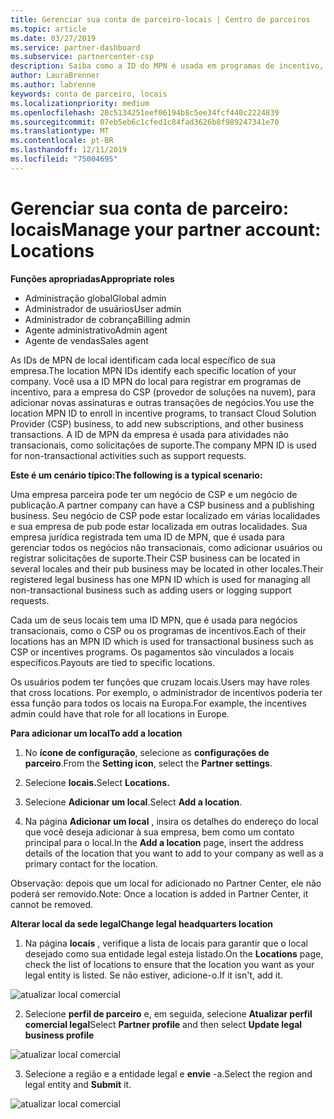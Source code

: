 ```yaml
---
title: Gerenciar sua conta de parceiro-locais | Centro de parceiros
ms.topic: article
ms.date: 03/27/2019
ms.service: partner-dashboard
ms.subservice: partnercenter-csp
description: Saiba como a ID do MPN é usada em programas de incentivo, negócios do CSP, assinaturas e outras transações.
author: LauraBrenner
ms.author: labrenne
keywords: conta de parceiro, locais
ms.localizationpriority: medium
ms.openlocfilehash: 28c5134251eef06194b8c5ee34fcf440c2224839
ms.sourcegitcommit: 07eb5eb6c1cfed1c84fad3626b8f989247341e70
ms.translationtype: MT
ms.contentlocale: pt-BR
ms.lasthandoff: 12/11/2019
ms.locfileid: "75004695"
---
```

# <a name="manage-your-partner-account-locations"></a><span data-ttu-id="9c2c4-104">Gerenciar sua conta de parceiro: locais</span><span class="sxs-lookup"><span data-stu-id="9c2c4-104">Manage your partner account: Locations</span></span>

<span data-ttu-id="9c2c4-105">**Funções apropriadas**</span><span class="sxs-lookup"><span data-stu-id="9c2c4-105">**Appropriate roles**</span></span>
-   <span data-ttu-id="9c2c4-106">Administração global</span><span class="sxs-lookup"><span data-stu-id="9c2c4-106">Global admin</span></span>
-   <span data-ttu-id="9c2c4-107">Administrador de usuários</span><span class="sxs-lookup"><span data-stu-id="9c2c4-107">User admin</span></span>
-   <span data-ttu-id="9c2c4-108">Administrador de cobrança</span><span class="sxs-lookup"><span data-stu-id="9c2c4-108">Billing admin</span></span>
-   <span data-ttu-id="9c2c4-109">Agente administrativo</span><span class="sxs-lookup"><span data-stu-id="9c2c4-109">Admin agent</span></span>
-   <span data-ttu-id="9c2c4-110">Agente de vendas</span><span class="sxs-lookup"><span data-stu-id="9c2c4-110">Sales agent</span></span>

<span data-ttu-id="9c2c4-111">As IDs de MPN de local identificam cada local específico de sua empresa.</span><span class="sxs-lookup"><span data-stu-id="9c2c4-111">The location MPN IDs identify each specific location of your company.</span></span> <span data-ttu-id="9c2c4-112">Você usa a ID MPN do local para registrar em programas de incentivo, para a empresa do CSP (provedor de soluções na nuvem), para adicionar novas assinaturas e outras transações de negócios.</span><span class="sxs-lookup"><span data-stu-id="9c2c4-112">You use the location MPN ID to enroll in incentive programs, to transact Cloud Solution Provider (CSP) business, to add new subscriptions, and other business transactions.</span></span> <span data-ttu-id="9c2c4-113">A ID de MPN da empresa é usada para atividades não transacionais, como solicitações de suporte.</span><span class="sxs-lookup"><span data-stu-id="9c2c4-113">The company MPN ID is used for non-transactional activities such as support requests.</span></span>

<span data-ttu-id="9c2c4-114">**Este é um cenário típico:**</span><span class="sxs-lookup"><span data-stu-id="9c2c4-114">**The following is a typical scenario:**</span></span> 

<span data-ttu-id="9c2c4-115">Uma empresa parceira pode ter um negócio de CSP e um negócio de publicação.</span><span class="sxs-lookup"><span data-stu-id="9c2c4-115">A partner company can have a CSP business and a publishing business.</span></span> <span data-ttu-id="9c2c4-116">Seu negócio de CSP pode estar localizado em várias localidades e sua empresa de pub pode estar localizada em outras localidades. Sua empresa jurídica registrada tem uma ID de MPN, que é usada para gerenciar todos os negócios não transacionais, como adicionar usuários ou registrar solicitações de suporte.</span><span class="sxs-lookup"><span data-stu-id="9c2c4-116">Their CSP business can be located in several locales and their pub business may be located in other locales.Their registered legal business has one MPN ID which is used for managing all non-transactional business such as adding users or logging support requests.</span></span> 

<span data-ttu-id="9c2c4-117">Cada um de seus locais tem uma ID MPN, que é usada para negócios transacionais, como o CSP ou os programas de incentivos.</span><span class="sxs-lookup"><span data-stu-id="9c2c4-117">Each of their locations has an MPN ID which is used for transactional business such as CSP or incentives programs.</span></span> <span data-ttu-id="9c2c4-118">Os pagamentos são vinculados a locais específicos.</span><span class="sxs-lookup"><span data-stu-id="9c2c4-118">Payouts are tied to specific locations.</span></span>

<span data-ttu-id="9c2c4-119">Os usuários podem ter funções que cruzam locais.</span><span class="sxs-lookup"><span data-stu-id="9c2c4-119">Users may have roles that cross locations.</span></span> <span data-ttu-id="9c2c4-120">Por exemplo, o administrador de incentivos poderia ter essa função para todos os locais na Europa.</span><span class="sxs-lookup"><span data-stu-id="9c2c4-120">For example, the incentives admin could have that role for all locations in Europe.</span></span>

<span data-ttu-id="9c2c4-121">**Para adicionar um local**</span><span class="sxs-lookup"><span data-stu-id="9c2c4-121">**To add a location**</span></span>

1. <span data-ttu-id="9c2c4-122">No **ícone de configuração**, selecione as **configurações de parceiro**.</span><span class="sxs-lookup"><span data-stu-id="9c2c4-122">From the **Setting icon**, select the **Partner settings**.</span></span> 

2. <span data-ttu-id="9c2c4-123">Selecione **locais.**</span><span class="sxs-lookup"><span data-stu-id="9c2c4-123">Select **Locations.**</span></span>

3. <span data-ttu-id="9c2c4-124">Selecione **Adicionar um local**.</span><span class="sxs-lookup"><span data-stu-id="9c2c4-124">Select **Add a location**.</span></span>  

4. <span data-ttu-id="9c2c4-125">Na página **Adicionar um local** , insira os detalhes do endereço do local que você deseja adicionar à sua empresa, bem como um contato principal para o local.</span><span class="sxs-lookup"><span data-stu-id="9c2c4-125">In the **Add a location** page, insert the address details of the location that you want to add to your company as well as a primary contact for the location.</span></span>

<span data-ttu-id="9c2c4-126">Observação: depois que um local for adicionado no Partner Center, ele não poderá ser removido.</span><span class="sxs-lookup"><span data-stu-id="9c2c4-126">Note: Once a location is added in Partner Center, it cannot be removed.</span></span>

<span data-ttu-id="9c2c4-127">**Alterar local da sede legal**</span><span class="sxs-lookup"><span data-stu-id="9c2c4-127">**Change legal headquarters location**</span></span>

1. <span data-ttu-id="9c2c4-128">Na página **locais** , verifique a lista de locais para garantir que o local desejado como sua entidade legal esteja listado.</span><span class="sxs-lookup"><span data-stu-id="9c2c4-128">On the **Locations** page, check the list of locations to ensure that the location you want as your legal entity is listed.</span></span> <span data-ttu-id="9c2c4-129">Se não estiver, adicione-o.</span><span class="sxs-lookup"><span data-stu-id="9c2c4-129">If it isn't, add it.</span></span>

![atualizar local comercial](images/updatepartnerprofile2.png)

2. <span data-ttu-id="9c2c4-131">Selecione **perfil de parceiro** e, em seguida, selecione **Atualizar perfil comercial legal**</span><span class="sxs-lookup"><span data-stu-id="9c2c4-131">Select **Partner profile** and then select **Update legal business profile**</span></span>

![atualizar local comercial](images/updatepartnerprofile1.png)

3. <span data-ttu-id="9c2c4-133">Selecione a região e a entidade legal e **envie** -a.</span><span class="sxs-lookup"><span data-stu-id="9c2c4-133">Select the region and legal entity and **Submit** it.</span></span>

![atualizar local comercial](images/updatepartnerprofile3.png)

